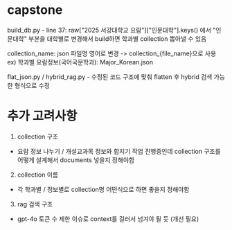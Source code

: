 # capstone
build_db.py - line 37: raw["2025 서강대학교 요람"]["인문대학"].keys() 에서 "인문대학" 부분을 대학별로 변경해서 build하면 학과별 collection 뽑아낼 수 있음

collection_name: json 파일명 영어로 변경 -> collection_{file_name}으로 사용
ex) 학과별 요람정보(국어국문학과): Major_Korean.json

flat_json.py / hybrid_rag.py - 수정된 코드 구조에 맞춰 flatten 후 hybrid 검색 가능한 형식으로 수정

# 추가 고려사항
1. collection 구조
- 요람 정보 나누기 / 개설교과목 정보와 합치기 작업 진행중인데 collection 구조를 어떻게 설계해서 documents 넣을지 정해야함
2. collection 이름
- 각 학과별 / 정보별로 collection명 어떤식으로 하면 좋을지 정해야함
3. rag 검색 구조
- gpt-4o 토큰 수 제한 이슈로 context를 걸러서 넘겨야 될 듯 (개선 필요)
